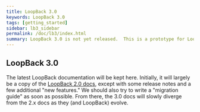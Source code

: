 ```yaml
---
title: LoopBack 3.0
keywords: LoopBack 3.0
tags: [getting_started]
sidebar: lb3_sidebar
permalink: /doc/lb3/index.html
summary: LoopBack 3.0 is not yet released.  This is a prototype for LoopBack 3.0 documentation site.
---
```


## LoopBack 3.0

The latest LoopBack documentation will be kept here.  Initially, it will largely
be a copy of the [LoopBack 2.0 docs](/doc/lb2/index.html), except with some release notes
and a few additional "new features."  We should also try to write a "migration guide"
as soon as possible.  From there, the 3.0 docs will slowly diverge from the 2.x docs
as they (and LoopBack) evolve.

